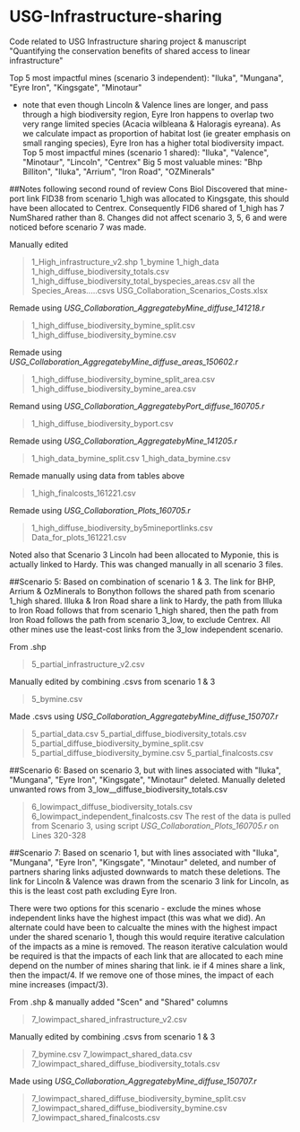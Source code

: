 # USG-Infrastructure-sharing
Code related to USG Infrastructure sharing project &amp; manuscript "Quantifying the conservation benefits of shared access to linear infrastructure"

Top 5 most impactful mines (scenario 3 independent):  "Iluka", "Mungana", "Eyre Iron", "Kingsgate", "Minotaur"
 - note that even though Lincoln & Valence lines are longer, and pass through a high biodiversity region, Eyre Iron happens to overlap two very range limited species (Acacia wilbleana & Haloragis eyreana). As we calculate impact as proportion of habitat lost (ie greater emphasis on small ranging species), Eyre Iron has a higher total biodiversity impact.
Top 5 most impactful mines (scenario 1 shared): "Iluka", "Valence", "Minotaur", "Lincoln", "Centrex"
Big 5 most valuable mines: "Bhp Billiton", "Iluka", "Arrium", "Iron Road", "OZMinerals"

##Notes following second round of review Cons Biol
Discovered that mine-port link FID38 from scenario 1_high was allocated to Kingsgate, this should have been allocated to Centrex. Consequently FID6 shared of 1_high has 7 NumShared rather than 8. 
Changes did not affect scenario 3, 5, 6 and were noticed before scenario 7 was made.

Manually edited  
> 1_High_infrastructure_v2.shp
> 1_bymine 
> 1_high_data
> 1_high_diffuse_biodiversity_totals.csv
> 1_high_diffuse_biodiversity_total_byspecies_areas.csv
> all the Species_Areas.....csvs
> USG_Collaboration_Scenarios_Costs.xlsx

Remade using *USG_Collaboration_AggregatebyMine_diffuse_141218.r*
> 1_high_diffuse_biodiversity_bymine_split.csv  
> 1_high_diffuse_biodiversity_bymine.csv  

Remade using *USG_Collaboration_AggregatebyMine_diffuse_areas_150602.r*
> 1_high_diffuse_biodiversity_bymine_split_area.csv
> 1_high_diffuse_biodiversity_bymine_area.csv

Remand using *USG_Collaboration_AggregatebyPort_diffuse_160705.r*
> 1_high_diffuse_biodiversity_byport.csv

Remade using *USG_Collaboration_AggregatebyMine_141205.r*
> 1_high_data_bymine_split.csv
> 1_high_data_bymine.csv

Remade manually using data from tables above
> 1_high_finalcosts_161221.csv

Remade using *USG_Collaboration_Plots_160705.r*
> 1_high_diffuse_biodiversity_by5mineportlinks.csv
> Data_for_plots_161221.csv


Noted also that Scenario 3 Lincoln had been allocated to Myponie, this is actually linked to Hardy. This was changed manually in all scenario 3 files.

##Scenario 5:
Based on combination of scenario 1 & 3.
The link for BHP, Arrium & OzMinerals to Bonython follows the shared path from scenario 1_high shared. Illuka & Iron Road share a link to Hardy, the path from Illuka to Iron Road follows that from scenario 1_high shared, then the path from Iron Road follows the path from scenario 3_low, to exclude Centrex.
All other mines use the least-cost links from the 3_low independent scenario.

From .shp
> 5_partial_infrastructure_v2.csv

Manually edited by combining .csvs from scenario 1 & 3
> 5_bymine.csv

Made .csvs using *USG_Collaboration_AggregatebyMine_diffuse_150707.r*

> 5_partial_data.csv
> 5_partial_diffuse_biodiversity_totals.csv
> 5_partial_diffuse_biodiversity_bymine_split.csv
> 5_partial_diffuse_biodiversity_bymine.csv
> 5_partial_finalcosts.csv


##Scenario 6:
Based on scenario 3, but with lines associated with "Iluka", "Mungana", "Eyre Iron", "Kingsgate", "Minotaur" deleted.
Manually deleted unwanted rows from 3_low__diffuse_biodiversity_totals.csv
> 6_lowimpact_diffuse_biodiversity_totals.csv
> 6_lowimpact_independent_finalcosts.csv
The rest of the data is pulled from Scenario 3, using script *USG_Collaboration_Plots_160705.r* on Lines 320-328

##Scenario 7:
Based on scenario 1, but with lines associated with "Iluka", "Mungana", "Eyre Iron", "Kingsgate", "Minotaur" deleted, and number of partners sharing links adjusted downwards to match these deletions.
The link for Lincoln & Valence was drawn from the scenario 3 link for Lincoln, as this is the least cost path excluding Eyre Iron.

There were two options for this scenario - exclude the mines whose independent links have the highest impact (this was what we did). An alternate could have been to calcualte the mines with the highest impact under the shared scenario 1, though this would require iterative calculation of the impacts as a mine is removed. The reason iterative calculation would be required is that the impacts of each link that are allocated to each mine depend on the number of mines sharing that link. ie if 4 mines share a link, then the impact/4. If we remove one of those mines, the impact of each mine increases (impact/3). 

From .shp & manually added "Scen" and "Shared" columns
> 7_lowimpact_shared_infrastructure_v2.csv

Manually edited by combining .csvs from scenario 1 & 3
> 7_bymine.csv
> 7_lowimpact_shared_data.csv
> 7_lowimpact_shared_diffuse_biodiversity_totals.csv

Made using *USG_Collaboration_AggregatebyMine_diffuse_150707.r*
> 7_lowimpact_shared_diffuse_biodiversity_bymine_split.csv
> 7_lowimpact_shared_diffuse_biodiversity_bymine.csv
> 7_lowimpact_shared_finalcosts.csv


